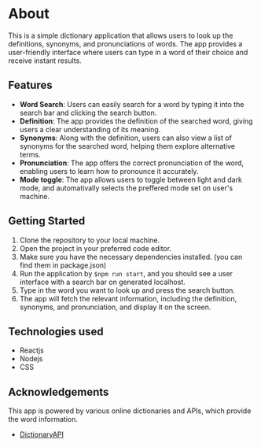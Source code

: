 # About

This is a simple dictionary application that allows users to look up the
definitions, synonyms, and pronunciations of words. The app provides a
user-friendly interface where users can type in a word of their choice and
receive instant results.

## Features

- **Word Search**: Users can easily search for a word by typing it into the
  search bar and clicking the search button.
- **Definition**: The app provides the definition of the searched word, giving
  users a clear understanding of its meaning.
- **Synonyms**: Along with the definition, users can also view a list of
  synonyms for the searched word, helping them explore alternative terms.
- **Pronunciation**: The app offers the correct pronunciation of the word,
  enabling users to learn how to pronounce it accurately.
- **Mode toggle**: The app allows users to toggle between light and dark mode,
  and automativally selects the preffered mode set on user's machine.

## Getting Started

1. Clone the repository to your local machine.
2. Open the project in your preferred code editor.
3. Make sure you have the necessary dependencies installed. (you can find them
   in package.json)
4. Run the application by `$npm run start`, and you should see a user interface
   with a search bar on generated localhost.
5. Type in the word you want to look up and press the search button.
6. The app will fetch the relevant information, including the definition,
   synonyms, and pronunciation, and display it on the screen.

## Technologies used

- Reactjs
- Nodejs
- CSS

## Acknowledgements

This app is powered by various online dictionaries and APIs, which provide the
word information.

- [DictionaryAPI](https://dictionaryapi.dev/)
